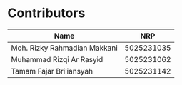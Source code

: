 # Contributors

| Name           | NRP        |
| ---            | ---        |
| Moh. Rizky Rahmadian Makkani | 5025231035 |
| Muhammad Rizqi Ar Rasyid | 5025231062|
| Tamam Fajar Briliansyah | 5025231142 |
